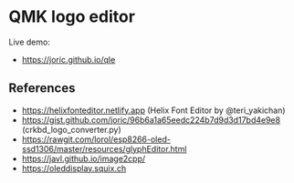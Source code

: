 # QMK logo editor

Live demo: 

* https://joric.github.io/qle

## References

* https://helixfonteditor.netlify.app (Helix Font Editor by @teri_yakichan)
* https://gist.github.com/joric/96b6a1a65eedc224b7d9d3d17bd4e9e8 (crkbd_logo_converter.py)
* https://rawgit.com/lorol/esp8266-oled-ssd1306/master/resources/glyphEditor.html
* https://javl.github.io/image2cpp/
* https://oleddisplay.squix.ch

